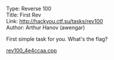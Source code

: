 Type: Reverse 100  
Title: First Rev  
Link: <http://hackyou.ctf.su/tasks/rev100>  
Author: Arthur Hanov (awengar)

First simple task for you. What's the flag?

[rev100_4e4ccaa.cpp](source/files/rev100_4e4ccaa.cpp)
